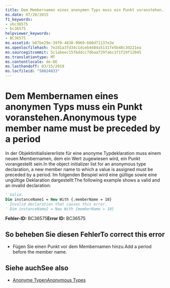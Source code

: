 ```yaml
---
title: Dem Membernamen eines anonymen Typs muss ein Punkt voranstehen.
ms.date: 07/20/2015
f1_keywords:
- vbc36575
- bc36575
helpviewer_keywords:
- BC36575
ms.assetid: b87be29e-39f0-4830-9969-608d71137e3e
ms.openlocfilehash: 7e2d1a3fd34c1dceb4484a5131fe5b48c3d221ea
ms.sourcegitcommit: 5c1abeec15fbddcc7dbaa729fabc1f1f29f12045
ms.translationtype: MT
ms.contentlocale: de-DE
ms.lasthandoff: 03/15/2019
ms.locfileid: "58024833"
---
```

# <a name="anonymous-type-member-name-must-be-preceded-by-a-period"></a><span data-ttu-id="1ac11-102">Dem Membernamen eines anonymen Typs muss ein Punkt voranstehen.</span><span class="sxs-lookup"><span data-stu-id="1ac11-102">Anonymous type member name must be preceded by a period</span></span>
<span data-ttu-id="1ac11-103">In der Objektinitialisiererliste für eine anonyme Typdeklaration muss einem neuen Membernamen, dem ein Wert zugewiesen wird, ein Punkt vorangestellt sein.</span><span class="sxs-lookup"><span data-stu-id="1ac11-103">In the object initializer list for an anonymous type declaration, a new member name to which a value is assigned must be preceded by a period.</span></span> <span data-ttu-id="1ac11-104">Im folgenden Beispiel wird eine gültige sowie eine ungültige Deklaration dargestellt:</span><span class="sxs-lookup"><span data-stu-id="1ac11-104">The following example shows a valid and an invalid declaration:</span></span>  
  
```vb  
' Valid.  
Dim instanceName1 = New With {.memberName = 10}  
' Invalid declaration that causes this error.  
' Dim instanceName2 = New With {memberName = 10}  
```  
  
 <span data-ttu-id="1ac11-105">**Fehler-ID:** BC36575</span><span class="sxs-lookup"><span data-stu-id="1ac11-105">**Error ID:** BC36575</span></span>  
  
## <a name="to-correct-this-error"></a><span data-ttu-id="1ac11-106">So beheben Sie diesen Fehler</span><span class="sxs-lookup"><span data-stu-id="1ac11-106">To correct this error</span></span>  
  
-   <span data-ttu-id="1ac11-107">Fügen Sie einen Punkt vor dem Membernamen hinzu.</span><span class="sxs-lookup"><span data-stu-id="1ac11-107">Add a period before the member name.</span></span>  
  
## <a name="see-also"></a><span data-ttu-id="1ac11-108">Siehe auch</span><span class="sxs-lookup"><span data-stu-id="1ac11-108">See also</span></span>

- [<span data-ttu-id="1ac11-109">Anonyme Typen</span><span class="sxs-lookup"><span data-stu-id="1ac11-109">Anonymous Types</span></span>](../../visual-basic/programming-guide/language-features/objects-and-classes/anonymous-types.md)
